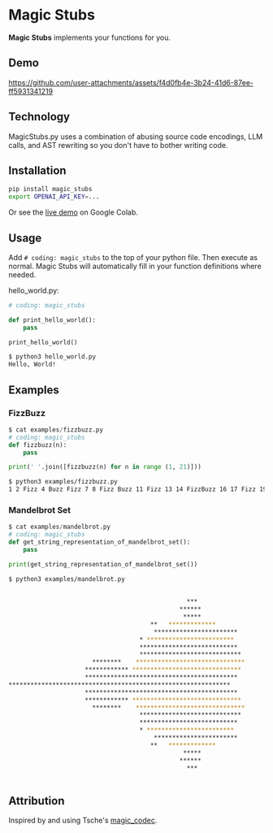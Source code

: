 # Magic Stubs

**Magic Stubs** implements your functions for you.

## Demo

https://github.com/user-attachments/assets/f4d0fb4e-3b24-41d6-87ee-ff5931341219

## Technology

MagicStubs.py uses a combination of abusing source code encodings, LLM calls, and AST rewriting so you don't have to bother writing code.

## Installation

```sh
pip install magic_stubs
export OPENAI_API_KEY=...
```

Or see the [live demo](https://colab.research.google.com/drive/1TMcjWHtrFfROowxw9lPoWNjQXejEHlpb) on Google Colab.

## Usage

Add `# coding: magic_stubs` to the top of your python file. Then execute as normal. Magic Stubs will automatically fill in your function definitions where needed.

hello_world.py:

```python
# coding: magic_stubs

def print_hello_world():
    pass

print_hello_world()
```

```sh
$ python3 hello_world.py 
Hello, World!
```

## Examples

### FizzBuzz

```python
$ cat examples/fizzbuzz.py 
# coding: magic_stubs
def fizzbuzz(n):
    pass

print(' '.join([fizzbuzz(n) for n in range (1, 21)]))
```

```sh
$ python3 examples/fizzbuzz.py 
1 2 Fizz 4 Buzz Fizz 7 8 Fizz Buzz 11 Fizz 13 14 FizzBuzz 16 17 Fizz 19 Buzz
```

### Mandelbrot Set

```python
$ cat examples/mandelbrot.py 
# coding: magic_stubs
def get_string_representation_of_mandelbrot_set():
    pass

print(get_string_representation_of_mandelbrot_set())
```

```sh
$ python3 examples/mandelbrot.py 
       
                                                                                
                                                 ***                            
                                               ******                           
                                                *****                           
                                       **   *************                       
                                        ***********************                 
                                    * ************************                  
                                    ***************************                 
                                    ****************************                
                       ********    ******************************               
                     ************ ******************************                
                     ******************************************                 
*************************************************************                   
                     ******************************************                 
                     ************ ******************************                
                       ********    ******************************               
                                    ****************************                
                                    ***************************                 
                                    * ************************                  
                                        ***********************                 
                                       **   *************                       
                                                *****                           
                                               ******                           
                                                 ***                            
        
```

## Attribution

Inspired by and using Tsche's [magic_codec](https://github.com/Tsche/magic_codec/).
